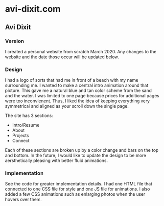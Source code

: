 # avi-dixit.com
## Avi Dixit 


### Version
I created a personal website from scratch March 2020. 
Any changes to the website and the date those occur will be updated below.


### Design
I had a logo of sorts that had me in front of a beach with my name surrounding me. I wanted to make a central intro animation around that picture.
This gave me a natural blue and tan color scheme from the sand and the water. I was limited to one page because prices for additional pages were too inconvienent.
Thus, I liked the idea of keeping everything very symmetrical and aligned as your scroll down the single page. 

The site has 3 sections:
  * Intro/Resume
  * About
  * Projects
  * Connect

Each of these sections are broken up by a color change and bars on the top and bottom.
In the future, I would like to update the design to be more aersthetically pleasing with better fluid animations. 


### Implementation
See the code for greater implementation details.
I had one HTML file that connected to one CSS file for style and one JS file for animations. I also added a few CSS animations such as enlarging photos when the user hovers over them.
